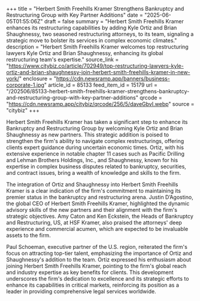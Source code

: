+++
title = "Herbert Smith Freehills Kramer Strengthens Bankruptcy and Restructuring Group with Key Partner Additions"
date = "2025-06-05T01:55:06Z"
draft = false
summary = "Herbert Smith Freehills Kramer enhances its restructuring capabilities by adding Kyle Ortiz and Brian Shaughnessy, two seasoned restructuring attorneys, to its team, signaling a strategic move to bolster its services in complex economic climates."
description = "Herbert Smith Freehills Kramer welcomes top restructuring lawyers Kyle Ortiz and Brian Shaughnessy, enhancing its global restructuring team's expertise."
source_link = "https://www.citybiz.co/article/702949/top-restructuring-lawyers-kyle-ortiz-and-brian-shaughnessy-join-herbert-smith-freehills-kramer-in-new-york/"
enclosure = "https://cdn.newsramp.app/banners/business-corporate-1.jpg"
article_id = 85133
feed_item_id = 15179
url = "/202506/85133-herbert-smith-freehills-kramer-strengthens-bankruptcy-and-restructuring-group-with-key-partner-additions"
qrcode = "https://cdn.newsramp.app/citybiz/qrcode/256/5/daveGbvI.webp"
source = "citybiz"
+++

<p>Herbert Smith Freehills Kramer has taken a significant step to enhance its Bankruptcy and Restructuring Group by welcoming Kyle Ortiz and Brian Shaughnessy as new partners. This strategic addition is poised to strengthen the firm's ability to navigate complex restructurings, offering clients expert guidance during uncertain economic times. Ortiz, with his extensive experience in notable chapter 11 cases such as Pacific Drilling and Lehman Brothers Holdings, Inc., and Shaughnessy, known for his expertise in complex business disputes related to bankruptcy, securities, and contract issues, bring a wealth of knowledge and skills to the firm.</p><p>The integration of Ortiz and Shaughnessy into Herbert Smith Freehills Kramer is a clear indication of the firm's commitment to maintaining its premier status in the bankruptcy and restructuring arena. Justin D’Agostino, the global CEO of Herbert Smith Freehills Kramer, highlighted the dynamic advisory skills of the new partners and their alignment with the firm's strategic objectives. Amy Caton and Ken Eckstein, the Heads of Bankruptcy and Restructuring, US, at HSF Kramer, also praised the attorneys' deep experience and commercial acumen, which are expected to be invaluable assets to the firm.</p><p>Paul Schoeman, executive partner of the U.S. region, reiterated the firm's focus on attracting top-tier talent, emphasizing the importance of Ortiz and Shaughnessy's addition to the team. Ortiz expressed his enthusiasm about joining Herbert Smith Freehills Kramer, pointing to the firm's global reach and industry expertise as key benefits for clients. This development underscores the firm's dedication to excellence and its strategic efforts to enhance its capabilities in critical markets, reinforcing its position as a leader in providing comprehensive legal services worldwide.</p>